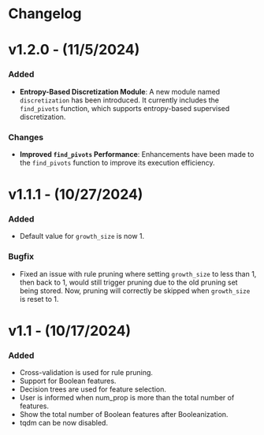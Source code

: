 # Changelog

# v1.2.0 - (11/5/2024)
### Added
- **Entropy-Based Discretization Module**: A new module named `discretization` has been introduced. It currently includes the `find_pivots` function, which supports entropy-based supervised discretization.

### Changes
- **Improved `find_pivots` Performance**: Enhancements have been made to the `find_pivots` function to improve its execution efficiency.

# v1.1.1 - (10/27/2024)
### Added
- Default value for `growth_size` is now 1.

### Bugfix
- Fixed an issue with rule pruning where setting `growth_size` to less than 1, then back to 1, would still trigger pruning due to the old pruning set being stored. Now, pruning will correctly be skipped when `growth_size` is reset to 1.

# v1.1 - (10/17/2024)
### Added
- Cross-validation is used for rule pruning.
- Support for Boolean features.
- Decision trees are used for feature selection.
- User is informed when num_prop is more than the total number of features.
- Show the total number of Boolean features after Booleanization.
- tqdm can be now disabled.